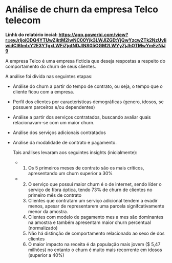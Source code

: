 # Análise de churn da empresa Telco telecom

**Linhk do relatório incial: https://app.powerbi.com/view?r=eyJrIjoiODQ4YTUwZjktM2IwNC00Yjk3LWJlZGEtYjQwYzcwZTk2NzUyIiwidCI6ImIxY2E3YTgxLWFiZjgtNDJlNS05OGM2LWYyZjJhOTMwYmEzNiJ9**

A empresa Telco é uma empresa ficticia que deseja respostas a respeito do comportamento do churn de seus clientes.

A análise foi divida nas seguintes etapas:

* Análise do churn a partir do tempo de contrato, ou seja, o tempo que o cliente ficou com a empresa.
* Perfil dos clientes por caracteristicas demográficas (genero, idosos, se possuem parceiros e/ou dependentes)
* Análise a partir dos serviços contratados, buscando avaliar quais relacionavam-se com um maior churn.
* Análise dos serviços adicionais contratados
* Análise da modalidade de contrato e pagamento.

  Tais análises levaram aos seguintes insights (inicialmente):
  * 1. Os 5 primeiros meses de contrato são os mais críticos, apresentando um churn superior a 30%
  * 2. O serviço que possui maior churn é o de internet, sendo líder o serviço de fibra óptica, tendo 73% de churn de clientes no primeiro mês de contrato
    3.  Clientes que contratam um serviço adicional tendem a evadir menos, apesar de representarem uma parcela signifcativamente menor da amostra.
    4.  Clientes com modelo de pagamento mes a mes são dominantes na amostra e também apresentam maior churn percentual (normalizado)
    5.  Não há distinção de comportamento relacionado ao sexo de dos clientes
    6.  O maior impacto na receita é da população mais jovem ($ 5,47 milhões) no entanto o churn é muito mais recorrente em idosos (superior a 40%)



